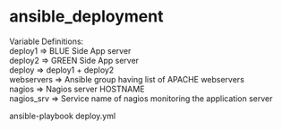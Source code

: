 # ansible_deployment
Variable Definitions:  
deploy1 => BLUE Side App server  
deploy2 => GREEN Side App server  
deploy => deploy1 + deploy2  
webservers => Ansible group having list of APACHE webservers  
nagios => Nagios server HOSTNAME  
nagios_srv => Service name of nagios monitoring the application server  
  
ansible-playbook deploy.yml
